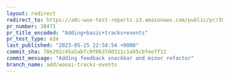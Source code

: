 ```yaml
---
layout: redirect
redirect_to: https://a8c-woo-test-reports.s3.amazonaws.com/public/pr/38471/e2e/index.html
pr_number: 38471
pr_title_encoded: "Adding+basic+tracks+events"
pr_test_type: e2e
last_published: "2023-05-25 22:58:54 +0000"
commit_sha: 70e292c45a5abfc9f0637dd311c1a05cbfeeff12
commit_message: "Adding feedback snackbar and minor refactor"
branch_name: add/wooai-tracks-events
---
```

